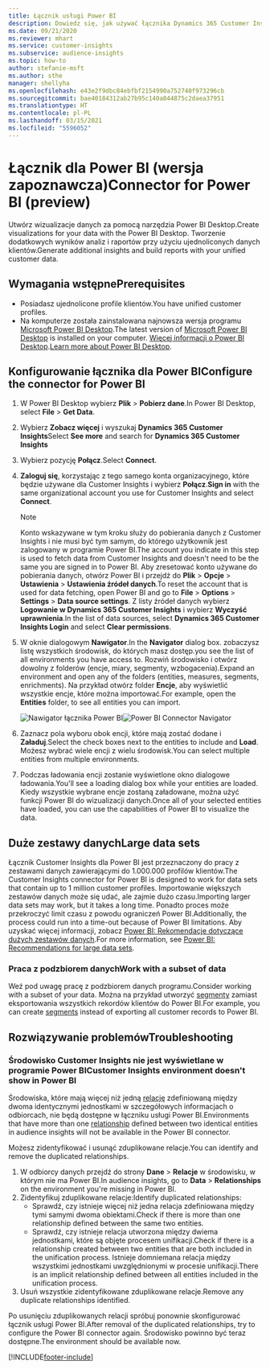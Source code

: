 ```yaml
---
title: Łącznik usługi Power BI
description: Dowiedz się, jak używać łącznika Dynamics 365 Customer Insights w Power BI.
ms.date: 09/21/2020
ms.reviewer: mhart
ms.service: customer-insights
ms.subservice: audience-insights
ms.topic: how-to
author: stefanie-msft
ms.author: sthe
manager: shellyha
ms.openlocfilehash: e43e2f9dbc84ebfbf2154990a752740f973296cb
ms.sourcegitcommit: bae40184312ab27b95c140a044875c2daea37951
ms.translationtype: HT
ms.contentlocale: pl-PL
ms.lasthandoff: 03/15/2021
ms.locfileid: "5596052"
---
```

# <a name="connector-for-power-bi-preview"></a><span data-ttu-id="48b49-103">Łącznik dla Power BI (wersja zapoznawcza)</span><span class="sxs-lookup"><span data-stu-id="48b49-103">Connector for Power BI (preview)</span></span>

<span data-ttu-id="48b49-104">Utwórz wizualizacje danych za pomocą narzędzia Power BI Desktop.</span><span class="sxs-lookup"><span data-stu-id="48b49-104">Create visualizations for your data with the Power BI Desktop.</span></span> <span data-ttu-id="48b49-105">Tworzenie dodatkowych wyników analiz i raportów przy użyciu ujednoliconych danych klientów.</span><span class="sxs-lookup"><span data-stu-id="48b49-105">Generate additional insights and build reports with your unified customer data.</span></span>

## <a name="prerequisites"></a><span data-ttu-id="48b49-106">Wymagania wstępne</span><span class="sxs-lookup"><span data-stu-id="48b49-106">Prerequisites</span></span>

- <span data-ttu-id="48b49-107">Posiadasz ujednolicone profile klientów.</span><span class="sxs-lookup"><span data-stu-id="48b49-107">You have unified customer profiles.</span></span>
- <span data-ttu-id="48b49-108">Na komputerze została zainstalowana najnowsza wersja programu [Microsoft Power BI Desktop](https://powerbi.microsoft.com/desktop/).</span><span class="sxs-lookup"><span data-stu-id="48b49-108">The latest version of [Microsoft Power BI Desktop](https://powerbi.microsoft.com/desktop/) is installed on your computer.</span></span> <span data-ttu-id="48b49-109">[Więcej informacji o Power BI Desktop](/power-bi/desktop-what-is-desktop).</span><span class="sxs-lookup"><span data-stu-id="48b49-109">[Learn more about Power BI Desktop](/power-bi/desktop-what-is-desktop).</span></span>

## <a name="configure-the-connector-for-power-bi"></a><span data-ttu-id="48b49-110">Konfigurowanie łącznika dla Power BI</span><span class="sxs-lookup"><span data-stu-id="48b49-110">Configure the connector for Power BI</span></span>

1. <span data-ttu-id="48b49-111">W Power BI Desktop wybierz **Plik** > **Pobierz dane**.</span><span class="sxs-lookup"><span data-stu-id="48b49-111">In Power BI Desktop, select **File** > **Get Data**.</span></span>

1. <span data-ttu-id="48b49-112">Wybierz **Zobacz więcej** i wyszukaj **Dynamics 365 Customer Insights**</span><span class="sxs-lookup"><span data-stu-id="48b49-112">Select **See more** and search for **Dynamics 365 Customer Insights**</span></span>

1. <span data-ttu-id="48b49-113">Wybierz pozycję **Połącz**.</span><span class="sxs-lookup"><span data-stu-id="48b49-113">Select **Connect**.</span></span>

1. <span data-ttu-id="48b49-114">**Zaloguj się**, korzystając z tego samego konta organizacyjnego, które będzie używane dla Customer Insights i wybierz **Połącz**.</span><span class="sxs-lookup"><span data-stu-id="48b49-114">**Sign in** with the same organizational account you use for Customer Insights and select **Connect**.</span></span>
   > [!NOTE]
   > <span data-ttu-id="48b49-115">Konto wskazywane w tym kroku służy do pobierania danych z Customer Insights i nie musi być tym samym, do którego użytkownik jest zalogowany w programie Power BI.</span><span class="sxs-lookup"><span data-stu-id="48b49-115">The account you indicate in this step is used to fetch data from Customer Insights and doesn't need to be the same you are signed in to Power BI.</span></span> <span data-ttu-id="48b49-116">Aby zresetować konto używane do pobierania danych, otwórz Power BI i przejdź do **Plik** > **Opcje** > **Ustawienia** > **Ustawienia źródeł danych**.</span><span class="sxs-lookup"><span data-stu-id="48b49-116">To reset the account that is used for data fetching, open Power BI and go to **File** > **Options** > **Settings** > **Data source settings**.</span></span> <span data-ttu-id="48b49-117">Z listy źródeł danych wybierz **Logowanie w Dynamics 365 Customer Insights** i wybierz **Wyczyść uprawnienia**.</span><span class="sxs-lookup"><span data-stu-id="48b49-117">In the list of data sources, select **Dynamics 365 Customer Insights Login** and select **Clear permissions**.</span></span>  

1. <span data-ttu-id="48b49-118">W oknie dialogowym **Nawigator**.</span><span class="sxs-lookup"><span data-stu-id="48b49-118">In the **Navigator** dialog box.</span></span> <span data-ttu-id="48b49-119">zobaczysz listę wszystkich środowisk, do których masz dostęp.</span><span class="sxs-lookup"><span data-stu-id="48b49-119">you see the list of all environments you have access to.</span></span> <span data-ttu-id="48b49-120">Rozwiń środowisko i otwórz dowolny z folderów (encje, miary, segmenty, wzbogacenia).</span><span class="sxs-lookup"><span data-stu-id="48b49-120">Expand an environment and open any of the folders (entities, measures, segments, enrichments).</span></span> <span data-ttu-id="48b49-121">Na przykład otwórz folder **Encje**, aby wyświetlić wszystkie encje, które można importować.</span><span class="sxs-lookup"><span data-stu-id="48b49-121">For example, open the **Entities** folder, to see all entities you can import.</span></span>

   <span data-ttu-id="48b49-122">![Nawigator łącznika Power BI](media/power-bi-navigator.png "Nawigator łącznika Power BI")</span><span class="sxs-lookup"><span data-stu-id="48b49-122">![Power BI Connector Navigator](media/power-bi-navigator.png "Power BI Connector Navigator")</span></span>

1. <span data-ttu-id="48b49-123">Zaznacz pola wyboru obok encji, które mają zostać dodane i **Załaduj**.</span><span class="sxs-lookup"><span data-stu-id="48b49-123">Select the check boxes next to the entities to include and **Load**.</span></span> <span data-ttu-id="48b49-124">Możesz wybrać wiele encji z wielu środowisk.</span><span class="sxs-lookup"><span data-stu-id="48b49-124">You can select multiple entities from multiple environments.</span></span>

1. <span data-ttu-id="48b49-125">Podczas ładowania encji zostanie wyświetlone okno dialogowe ładowania.</span><span class="sxs-lookup"><span data-stu-id="48b49-125">You'll see a loading dialog box while your entities are loaded.</span></span> <span data-ttu-id="48b49-126">Kiedy wszystkie wybrane encje zostaną załadowane, można użyć funkcji Power BI do wizualizacji danych.</span><span class="sxs-lookup"><span data-stu-id="48b49-126">Once all of your selected entities have loaded, you can use the capabilities of Power BI to visualize the data.</span></span>

## <a name="large-data-sets"></a><span data-ttu-id="48b49-127">Duże zestawy danych</span><span class="sxs-lookup"><span data-stu-id="48b49-127">Large data sets</span></span>

<span data-ttu-id="48b49-128">Łącznik Customer Insights dla Power BI jest przeznaczony do pracy z zestawami danych zawierającymi do 1.000.000 profilów klientów.</span><span class="sxs-lookup"><span data-stu-id="48b49-128">The Customer Insights connector for Power BI is designed to work for data sets that contain up to 1 million customer profiles.</span></span> <span data-ttu-id="48b49-129">Importowanie większych zestawów danych może się udać, ale zajmie dużo czasu.</span><span class="sxs-lookup"><span data-stu-id="48b49-129">Importing larger data sets may work, but it takes a long time.</span></span> <span data-ttu-id="48b49-130">Ponadto proces może przekroczyć limit czasu z powodu ograniczeń Power BI.</span><span class="sxs-lookup"><span data-stu-id="48b49-130">Additionally, the process could run into a time-out because of Power BI limitations.</span></span> <span data-ttu-id="48b49-131">Aby uzyskać więcej informacji, zobacz [Power BI: Rekomendacje dotyczące dużych zestawów danych](/power-bi/admin/service-premium-what-is#large-datasets).</span><span class="sxs-lookup"><span data-stu-id="48b49-131">For more information, see [Power BI: Recommendations for large data sets](/power-bi/admin/service-premium-what-is#large-datasets).</span></span> 

### <a name="work-with-a-subset-of-data"></a><span data-ttu-id="48b49-132">Praca z podzbiorem danych</span><span class="sxs-lookup"><span data-stu-id="48b49-132">Work with a subset of data</span></span>

<span data-ttu-id="48b49-133">Weź pod uwagę pracę z podzbiorem danych programu.</span><span class="sxs-lookup"><span data-stu-id="48b49-133">Consider working with a subset of your data.</span></span> <span data-ttu-id="48b49-134">Można na przykład utworzyć [segmenty](segments.md) zamiast eksportowania wszystkich rekordów klientów do Power BI.</span><span class="sxs-lookup"><span data-stu-id="48b49-134">For example, you can create [segments](segments.md) instead of exporting all customer records to Power BI.</span></span>

## <a name="troubleshooting"></a><span data-ttu-id="48b49-135">Rozwiązywanie problemów</span><span class="sxs-lookup"><span data-stu-id="48b49-135">Troubleshooting</span></span>

### <a name="customer-insights-environment-doesnt-show-in-power-bi"></a><span data-ttu-id="48b49-136">Środowisko Customer Insights nie jest wyświetlane w programie Power BI</span><span class="sxs-lookup"><span data-stu-id="48b49-136">Customer Insights environment doesn't show in Power BI</span></span>

<span data-ttu-id="48b49-137">Środowiska, które mają więcej niż jedną [relację](relationships.md) zdefiniowaną między dwoma identycznymi jednostkami w szczegółowych informacjach o odbiorcach, nie będą dostępne w łączniku usługi Power BI.</span><span class="sxs-lookup"><span data-stu-id="48b49-137">Environments that have more than one [relationship](relationships.md) defined between two identical entities in audience insights will not be available in the Power BI connector.</span></span>

<span data-ttu-id="48b49-138">Możesz zidentyfikować i usunąć zduplikowane relacje.</span><span class="sxs-lookup"><span data-stu-id="48b49-138">You can identify and remove the duplicated relationships.</span></span>

1. <span data-ttu-id="48b49-139">W odbiorcy danych przejdź do strony **Dane** > **Relacje** w środowisku, w którym nie ma Power BI.</span><span class="sxs-lookup"><span data-stu-id="48b49-139">In audience insights, go to **Data** > **Relationships** on the environment you're missing in Power BI.</span></span>
2. <span data-ttu-id="48b49-140">Zidentyfikuj zduplikowane relacje:</span><span class="sxs-lookup"><span data-stu-id="48b49-140">Identify duplicated relationships:</span></span>
   - <span data-ttu-id="48b49-141">Sprawdź, czy istnieje więcej niż jedna relacja zdefiniowana między tymi samymi dwoma obiektami.</span><span class="sxs-lookup"><span data-stu-id="48b49-141">Check if there is more than one relationship defined between the same two entities.</span></span>
   - <span data-ttu-id="48b49-142">Sprawdź, czy istnieje relacja utworzona między dwiema jednostkami, które są objęte procesem unifikacji.</span><span class="sxs-lookup"><span data-stu-id="48b49-142">Check if there is a relationship created between two entities that are both included in the unification process.</span></span> <span data-ttu-id="48b49-143">Istnieje domniemana relacja między wszystkimi jednostkami uwzględnionymi w procesie unifikacji.</span><span class="sxs-lookup"><span data-stu-id="48b49-143">There is an implicit relationship defined between all entities included in the unification process.</span></span>
3. <span data-ttu-id="48b49-144">Usuń wszystkie zidentyfikowane zduplikowane relacje.</span><span class="sxs-lookup"><span data-stu-id="48b49-144">Remove any duplicate relationships identified.</span></span>

<span data-ttu-id="48b49-145">Po usunięciu zduplikowanych relacji spróbuj ponownie skonfigurować łącznik usługi Power BI.</span><span class="sxs-lookup"><span data-stu-id="48b49-145">After removal of the duplicated relationships, try to configure the Power BI connector again.</span></span> <span data-ttu-id="48b49-146">Środowisko powinno być teraz dostępne.</span><span class="sxs-lookup"><span data-stu-id="48b49-146">The environment should be available now.</span></span>

[!INCLUDE[footer-include](../includes/footer-banner.md)]
